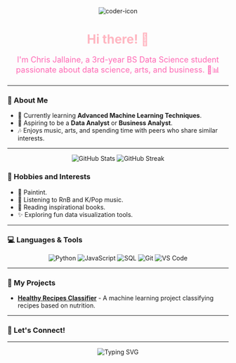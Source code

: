 <div align="center">
  <img src="https://i.ibb.co/30vMvjQ/Header.png" alt="coder-icon"/>
  <h1 align="center" style="color:#FFB6C1;">Hi there! 💖</h1>
  <p style="font-size:18px;color:#FF69B4;">
    I'm Chris Jallaine, a 3rd-year BS Data Science student passionate about data science, arts, and business. 🎨📊
  </p>
</div>

---

### 🌸 About Me
- 🌱 Currently learning **Advanced Machine Learning Techniques**.
- 💼 Aspiring to be a **Data Analyst** or **Business Analyst**.
- 🎶 Enjoys music, arts, and spending time with peers who share similar interests.


---

<div align="center">
  <img src="https://github-readme-stats.vercel.app/api?username=chrisjallaine&show_icons=true&theme=tokyonight" alt="GitHub Stats" />
  <img src="https://github-readme-streak-stats.herokuapp.com/?user=chrisjallaine&theme=tokyonight" alt="GitHub Streak" />
</div>


### 💖 Hobbies and Interests
- 🎨 Paintint.
- 🎵 Listening to RnB and K/Pop music.
- 📖 Reading inspirational books.
- ✨ Exploring fun data visualization tools.

---

### 💻 Languages & Tools
<div align="center">
  <img src="https://img.icons8.com/color/48/null/python--v1.png" alt="Python" />
  <img src="https://img.icons8.com/color/48/null/javascript--v1.png" alt="JavaScript" />
  <img src="https://img.icons8.com/color/48/null/sql.png" alt="SQL" />
  <img src="https://img.icons8.com/color/48/null/git.png" alt="Git" />
  <img src="https://img.icons8.com/color/48/null/visual-studio-code-2019.png" alt="VS Code" />
</div>

---

### 🌸 My Projects
- [**Healthy Recipes Classifier**](#) - A machine learning project classifying recipes based on nutrition.

---

### 🌷 Let's Connect!
<div align="center">
  <a href="https://ph.linkedin.com/in/chrisjallainemugot"></a>
  <a href="mailto:chrisjallaine.mugot@1.ustp.edu.ph"></a>
  <a href="https://www.instagram.com/chaiisua/"></a>
</div>

---

<div align="center">
  <img src="https://readme-typing-svg.demolab.com?font=Nunito&size=22&pause=1000&color=FF69B4&width=435&lines=Aspiring+Data+Analyst+%F0%9F%A7%A9;3rd+Year+BS+Data+Science+Student+%F0%9F%8C%B8;Lifelong+Learner+%F0%9F%A7%A9" alt="Typing SVG" />
</div>

